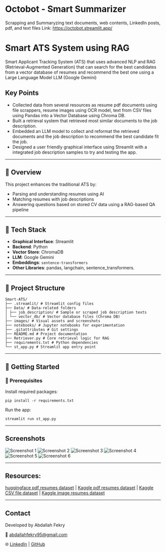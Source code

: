 # Octobot - Smart Summarizer
Scrapping and Summaryzing text documents, web contents, LinkedIn posts, pdf, and text files
Link: https://octobot.streamlit.app/

# Smart ATS System using RAG

Smart Applicant Tracking System (ATS) that uses advanced NLP and RAG (Retrieval-Augmented Generation) that can search for the best candidates from a vector database of resumes and recommend the best one using a Large Language Model LLM (Google Gemini)

## Key Points
- Collected data from several resources as resume pdf documents using file scrappers, resume images using OCR model, text from CSV files using Pandas into a Vector Database using Chroma DB.
- Built a retrieval system that retrieved most similar documents to the job description.
- Embedded an LLM model to collect and reformat the retrieved documents and the job description to recommend the best candidate fit the job.
- Designed a user friendly graphical interface using Streamlit with a integrated job description samples to try and testing the app.

---


## 📌 Overview

This project enhances the traditional ATS by:
- Parsing and understanding resumes using AI
- Matching resumes with job descriptions
- Answering questions based on stored CV data using a RAG-based QA pipeline

---

## 🧠 Tech Stack

- **Graphical Interface**: Streamlit
- **Backend**: Python
- **Vector Store**: ChromaDB
- **LLM**: Google Gemini
- **Embeddings**: `sentence-transformers`
- **Other Libraries**: pandas, langchain, sentence_transformers.

---

## 📂 Project Structure

```
Smart-ATS/
├── .streamlit/ # Streamlit config files
├── Data/ # Data-related folders
│ ├── job_description/ # Sample or scraped job description texts
│ └── vector_db/ # Vector database files (Chroma DB)
├── images/ # Visual assets and screenshots
├── notebooks/ # Jupyter notebooks for experimentation
├── .gitattributes # Git settings
├── README.md # Project documentation
├── Retriever.py # Core retrieval logic for RAG
├── requirements.txt # Python dependencies
└── st_app.py # Streamlit app entry point
```

---

## 🚀 Getting Started

### 🔧 Prerequisites

Install required packages:

`pip install -r requirements.txt`

Run the app:

`streamlit run st_app.py`

---

## Screenshots

![Screenshot 1](images/Screenshot1.png)
![Screenshot 2](images/Screenshot2.png)
![Screenshot 3](images/Screenshot3.png)
![Screenshot 4](images/Screenshot4.png)
![Screenshot 5](images/Screenshot5.png)
![Screenshot 6](images/Screenshot6.png)

---

## Resources:

[huggingface pdf resumes dataset](https://huggingface.co/datasets/d4rk3r/resumes-raw-pdf) | [Kaggle pdf resumes dataset](https://www.kaggle.com/datasets/snehaanbhawal/resume-dataset?resource=download) | [Kaggle CSV file dataset](https://www.kaggle.com/datasets/gauravduttakiit/resume-dataset) | [Kaggle image resumes dataset](https://www.kaggle.com/datasets/youssefkhalil/resumes-images-datasets)

---

## Contact

Developed by Abdallah Fekry

📧 abdallahfekry95@gmail.com

🌐 [LinkedIn](https://www.linkedin.com/in/abdallah-fekry) | [GitHub](https://github.com/BeboFekry?tab=repositories)
